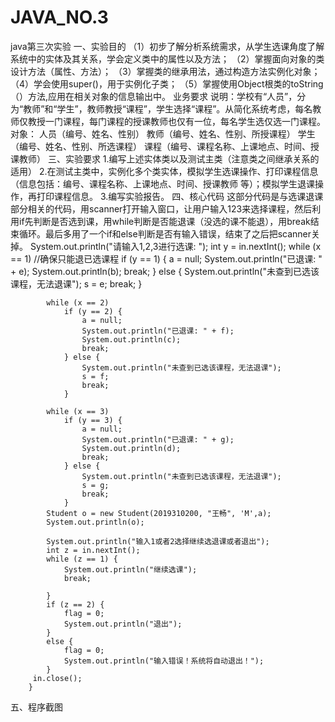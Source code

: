 # JAVA_NO.3
java第三次实验
一、实验目的
（1）初步了解分析系统需求，从学生选课角度了解系统中的实体及其关系，学会定义类中的属性以及方法；
（2）掌握面向对象的类设计方法（属性、方法）；
（3）掌握类的继承用法，通过构造方法实例化对象；
（4）学会使用super()，用于实例化子类；
（5）掌握使用Object根类的toString（）方法,应用在相关对象的信息输出中。
业务要求
说明：学校有“人员”，分为“教师”和“学生”，教师教授“课程”，学生选择“课程”。从简化系统考虑，每名教师仅教授一门课程，每门课程的授课教师也仅有一位，每名学生选仅选一门课程。
对象：
人员（编号、姓名、性别）
教师（编号、姓名、性别、所授课程）
学生（编号、姓名、性别、所选课程）
课程（编号、课程名称、上课地点、时间、授课教师）
三、实验要求
1.编写上述实体类以及测试主类（注意类之间继承关系的适用）
2.在测试主类中，实例化多个类实体，模拟学生选课操作、打印课程信息（信息包括：编号、课程名称、上课地点、时间、授课教师 等）；模拟学生退课操作，再打印课程信息。
3.编写实验报告。
四、核心代码
这部分代码是与选课退课部分相关的代码，用scanner打开输入窗口，让用户输入123来选择课程，然后利用if先判断是否选到课，用while判断是否能退课（没选的课不能退），用break结束循环。最后多用了一个if和else判断是否有输入错误，结束了之后把scanner关掉。
            System.out.println("请输入1,2,3进行选课: ");
            int y = in.nextInt();
            while (x == 1)      //确保只能退已选课程
                if (y == 1) {
                    a = null;
                    System.out.println("已退课: " + e);
                    System.out.println(b);
                    break;
                } else {
                    System.out.println("未查到已选该课程，无法退课");
                    s = e;
                    break;
                }

            while (x == 2)
                if (y == 2) {
                    a = null;
                    System.out.println("已退课: " + f);
                    System.out.println(c);
                    break;
                } else {
                    System.out.println("未查到已选该课程，无法退课");
                    s = f;
                    break;
                }

            while (x == 3)
                if (y == 3) {
                    a = null;
                    System.out.println("已退课: " + g);
                    System.out.println(d);
                    break;
                } else {
                    System.out.println("未查到已选该课程，无法退课");
                    s = g;
                    break;
                }
            Student o = new Student(2019310200, "王畅", 'M',a);
            System.out.println(o);

            System.out.println("输入1或者2选择继续选退课或者退出");
            int z = in.nextInt();
            while (z == 1) {
                System.out.println("继续选课");
                break;

            }
            if (z == 2) {
                flag = 0;
                System.out.println("退出");
            }
            else {
            	flag = 0;
            	System.out.println("输入错误！系统将自动退出！");
            }
         in.close();
        }
五、程序截图

    
